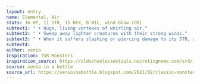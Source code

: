 ```yaml
---
layout: entry 
name: Elemental, Air
stats: 16 HP, 11 STR, 15 DEX, 8 WIL, wind blow (d8)
subtext1: " • Huge, living vortexes of whirling air."
subtext2: " • Sweep away lighter creatures with their strong winds."
subtext3: " • When it suffers slashing or piercing damage to its STR, spurts a burning liquid, damaging the attacker for 2d6."
subtext4: 
author: xenio
inspiration: TSR Monsters
inspiration_source: https://oldschoolessentials.necroticgnome.com/srd/index.php/Monster_Descriptions
source: xenio in a bottle
source_url: https://xenioinabottle.blogspot.com/2021/02/classic-monsters-for-cairnito-part-1.html
---
```

